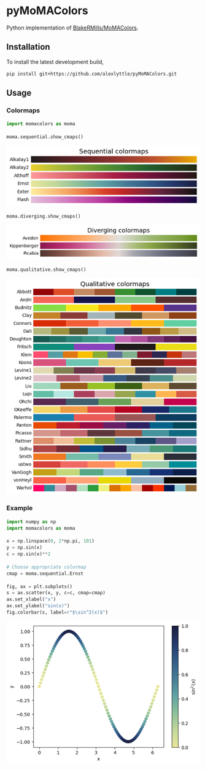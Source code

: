 # pyMoMAColors

Python implementation of [BlakeRMills/MoMAColors](https://github.com/BlakeRMills/MoMAColors).

## Installation

To install the latest development build,

```bash
pip install git+https://github.com/alexlyttle/pyMoMAColors.git
```

## Usage

### Colormaps

```python
import momacolors as moma

moma.sequential.show_cmaps()
```

![Sequential colormaps](images/sequential.png)

```python
moma.diverging.show_cmaps()
```

![Diverging colormaps](images/diverging.png)

```python
moma.qualitative.show_cmaps()
```

![Qualitative colormaps](images/qualitative.png)

### Example

```python
import numpy as np
import momacolors as moma

x = np.linspace(0, 2*np.pi, 101)
y = np.sin(x)
c = np.sin(x)**2

# Choose appropriate colormap
cmap = moma.sequential.Ernst

fig, ax = plt.subplots()
s = ax.scatter(x, y, c=c, cmap=cmap)
ax.set_xlabel("x")
ax.set_ylabel("sin(x)")
fig.colorbar(s, label=r"$\sin^2(x)$")
```

![Example plot](images/example.png)
